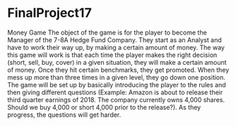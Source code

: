 # FinalProject17
Money Game
The object of the game is for the player to become the Manager of the 7-8A Hedge Fund Company. They start as an Analyst and have to work their way up, by making a certain amount of money. The way this game will work is that each time the player makes the right decision (short, sell, buy, cover) in a given situation, they will make a certain amount of money. Once they hit certain benchmarks, they get promoted. When they mess up more than three times in a given level, they go down one position. The game will be set up by basically introducing the player to the rules and then giving different questions (Example: Amazon is about to release their third quarter earnings of 2018. The company currently owns 4,000 shares. Should we buy 4,000 or short 4,000 prior to the release?). As they progress, the questions will get harder. 
